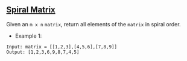 ## [Spiral Matrix](https://leetcode.com/problems/spiral-matrix/)

Given an `m x n` `matrix`, return all elements of the `matrix` in spiral order.

- Example 1:
```
Input: matrix = [[1,2,3],[4,5,6],[7,8,9]]
Output: [1,2,3,6,9,8,7,4,5]
```
